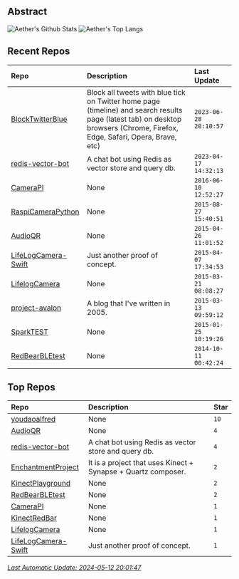 ## Abstract
![Aether's Github Stats](https://github-readme-stats.vercel.app/api?username=aetherwu&show_icons=true&hide_border=true)
![Aether's Top Langs](https://github-readme-stats.vercel.app/api/top-langs/?username=aetherwu&layout=compact&hide_border=true&langs_count=10)

## Recent Repos
|Repo|Description|Last Update|
|:--|:--|:--|
|[BlockTwitterBlue](https://github.com/aetherwu/BlockTwitterBlue)|Block all tweets with blue tick on Twitter home page (timeline) and search results page (latest tab) on desktop browsers (Chrome, Firefox, Edge, Safari, Opera, Brave, etc)|`2023-06-28 20:10:57`|
|[redis-vector-bot](https://github.com/aetherwu/redis-vector-bot)|A chat bot using Redis as vector store and query db.|`2023-04-17 14:32:13`|
|[CameraPI](https://github.com/aetherwu/CameraPI)|None|`2016-06-10 12:52:27`|
|[RaspiCameraPython](https://github.com/aetherwu/RaspiCameraPython)|None|`2015-08-27 15:40:51`|
|[AudioQR](https://github.com/aetherwu/AudioQR)|None|`2015-04-26 11:01:52`|
|[LifeLogCamera-Swift](https://github.com/aetherwu/LifeLogCamera-Swift)|Just another proof of concept.|`2015-04-07 17:34:53`|
|[LifelogCamera](https://github.com/aetherwu/LifelogCamera)|None|`2015-03-21 08:08:27`|
|[project-avalon](https://github.com/aetherwu/project-avalon)|A blog that I've written in 2005.|`2015-03-13 09:59:12`|
|[SparkTEST](https://github.com/aetherwu/SparkTEST)|None|`2015-01-25 10:19:26`|
|[RedBearBLEtest](https://github.com/aetherwu/RedBearBLEtest)|None|`2014-10-11 00:42:24`|

## Top Repos
|Repo|Description|Star|
|:--|:--|:--|
|[youdaoalfred](https://github.com/aetherwu/youdaoalfred)|None|`10`|
|[AudioQR](https://github.com/aetherwu/AudioQR)|None|`4`|
|[redis-vector-bot](https://github.com/aetherwu/redis-vector-bot)|A chat bot using Redis as vector store and query db.|`4`|
|[EnchantmentProject](https://github.com/aetherwu/EnchantmentProject)|It is a project that uses Kinect + Synapse + Quartz composer. |`2`|
|[KinectPlayground](https://github.com/aetherwu/KinectPlayground)|None|`2`|
|[RedBearBLEtest](https://github.com/aetherwu/RedBearBLEtest)|None|`2`|
|[CameraPI](https://github.com/aetherwu/CameraPI)|None|`1`|
|[KinectRedBar](https://github.com/aetherwu/KinectRedBar)|None|`1`|
|[LifelogCamera](https://github.com/aetherwu/LifelogCamera)|None|`1`|
|[LifeLogCamera-Swift](https://github.com/aetherwu/LifeLogCamera-Swift)|Just another proof of concept.|`1`|



*[Last Automatic Update: 2024-05-12 20:01:47](https://github.com/songquanpeng/songquanpeng/blob/master/help.md)*
